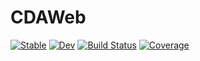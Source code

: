 # CDAWeb

[![Stable](https://img.shields.io/badge/docs-stable-blue.svg)](https://Beforerr.github.io/CDAWeb.jl/stable/)
[![Dev](https://img.shields.io/badge/docs-dev-blue.svg)](https://Beforerr.github.io/CDAWeb.jl/dev/)
[![Build Status](https://github.com/Beforerr/CDAWeb.jl/actions/workflows/CI.yml/badge.svg?branch=main)](https://github.com/Beforerr/CDAWeb.jl/actions/workflows/CI.yml?query=branch%3Amain)
[![Coverage](https://codecov.io/gh/Beforerr/CDAWeb.jl/branch/main/graph/badge.svg)](https://codecov.io/gh/Beforerr/CDAWeb.jl)
